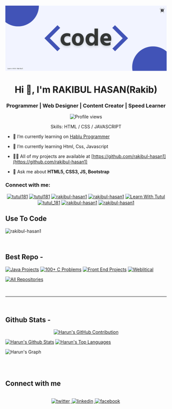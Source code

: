 ![I am rakibul-hasan1](Rakibul-Code.jpg)

<h1 align="center">Hi 👋, I'm RAKIBUL HASAN(Rakib)</h1>
<h3 align="center">Programmer | Web Designer | Content Creator | Speed Learner</h3>


<div align="center">

![Profile views](https://komarev.com/ghpvc/?username=rakibul-hasan1&color=red)

Skills: HTML / CSS / JAVASCRIPT

</div>

- 🔭 I’m currently learning on [Hablu Programmer](https://www.hablu-programmer.com/)

- 🌱 I’m currently learning Html, Css, Javascript

- 👨‍💻 All of my projects are available at [https://github.com/rakibul-hasan1](https://github.com/rakibul-hasan1)


- 💬 Ask me about **HTML5, CSS3, JS, Bootstrap**



<h3 align="left">Connect with me:</h3>

<p align="center">
<a href="#" target="blank"><img align="center" src="https://raw.githubusercontent.com/rahuldkjain/github-profile-readme-generator/master/src/images/icons/Social/facebook.svg" alt="tutul181" height="30" width="40" /></a>
<a href="#" target="blank"><img align="center" src="https://raw.githubusercontent.com/rahuldkjain/github-profile-readme-generator/master/src/images/icons/Social/twitter.svg" alt="tutul181" height="30" width="40" /></a>
<a href="#" target="blank"><img align="center" src="https://raw.githubusercontent.com/rahuldkjain/github-profile-readme-generator/master/src/images/icons/Social/linked-in-alt.svg" alt="rakibul-hasan1" height="30" width="40" /></a>
<a href="#" target="blank"><img align="center" src="https://raw.githubusercontent.com/rahuldkjain/github-profile-readme-generator/master/src/images/icons/Social/codepen.svg" alt="rakibul-hasan1" height="30" width="40" /></a>
<a href="#"><img align="center" src="https://raw.githubusercontent.com/rahuldkjain/github-profile-readme-generator/master/src/images/icons/Social/youtube.svg" alt="Learn With Tutul" height="30" width="40" /></a>
<a href="#"><img align="center" src="https://raw.githubusercontent.com/rahuldkjain/github-profile-readme-generator/master/src/images/icons/Social/instagram.svg" alt="tutul_181" height="30" width="40" /></a>
<a href="#"><img align="center" src="https://raw.githubusercontent.com/rahuldkjain/github-profile-readme-generator/master/src/images/icons/Social/dribbble.svg" alt="rakibul-hasan1" height="30" width="40" /></a>
<a href="#"><img align="center" src="https://raw.githubusercontent.com/rahuldkjain/github-profile-readme-generator/master/src/images/icons/Social/behance.svg" alt="rakibul-hasan1" height="30" width="40" /></a>
</p>

## Use To Code

![rakibul-hasan1](https://github.com/rakibul-hasan1)

<br/>

## Best Repo -

[![Java Projects](https://github-readme-stats.vercel.app/api/pin/?username=rakibul-hasan1&repo=Java-Project&border_color=7F3FBF&bg_color=0D1117&title_color=C9D1D9&text_color=8B949E&icon_color=7F3FBF)](https://github.com/rakibul-hasan1/Java-Project)
[![100+ C Problems](https://github-readme-stats.vercel.app/api/pin/?username=rakibul-hasan1&repo=100_plus_C_Problems&border_color=7F3FBF&bg_color=0D1117&title_color=C9D1D9&text_color=8B949E&icon_color=7F3FBF)](https://github.com/rakibul-hasan1/100_plus_C_Problems)
[![Front End Projects](https://github-readme-stats.vercel.app/api/pin/?username=rakibul-hasan1&repo=front_end_projects&border_color=7F3FBF&bg_color=0D1117&title_color=C9D1D9&text_color=8B949E&icon_color=7F3FBF)](https://github.com/rakibul-hasan1/front_end_projects)
[![Weblitical](https://github-readme-stats.vercel.app/api/pin/?username=rakibul-hasan1&repo=weblitical&border_color=7F3FBF&bg_color=0D1117&title_color=C9D1D9&text_color=8B949E&icon_color=7F3FBF)](https://github.com/rakibul-hasan1/weblitical)

<p align="left">
  <a href="https://github.com/rakibul-hasan1?tab=repositories" target="_blank"><img alt="All Repositories" title="All Repositories" src="https://img.shields.io/badge/-All%20Repos-2962FF?style=for-the-badge&logo=koding&logoColor=white"/></a>
</p>

<br/>
<hr/>
<br/>

## Github Stats -

<p align="center">
  <a href="https://github.com/rakibul-hasan1">
    <img src="https://github-profile-summary-cards.vercel.app/api/cards/profile-details?username=rakibul-hasan1&theme=radical" alt="Harun's GitHub Contribution"/>
  </a>
</p>

<a> 
    <a href="https://github.com/rakibul-hasan1"><img alt="Harun's Github Stats" src="https://denvercoder1-github-readme-stats.vercel.app/api?username=rakibul-hasan1&show_icons=true&count_private=true&theme=react&border_color=7F3FBF&bg_color=0D1117&title_color=F85D7F&icon_color=F8D866" height="192px" width="49.5%"/></a>
  <a href="https://github.com/rakibul-hasan1"><img alt="Harun's Top Languages" src="https://denvercoder1-github-readme-stats.vercel.app/api/top-langs/?username=rakibul-hasan1&langs_count=8&layout=compact&theme=react&border_color=7F3FBF&bg_color=0D1117&title_color=F85D7F&icon_color=F8D866" height="192px" width="49.5%"/></a>
  <br/>
</a>

![Harun's Graph](https://github-readme-activity-graph.vercel.app/graph?username=rakibul-hasan1&custom_title=Harun's%20GitHub%20Activity%20Graph&bg_color=0D1117&color=7F3FBF&line=7F3FBF&point=7F3FBF&area_color=FFFFFF&title_color=FFFFFF&area=true)

<br/>

<br/>

## Connect with me

<div align="center">
<br/>
<a href="https://twitter.com/tutul181" target="_blank">
<img src=https://img.shields.io/badge/twitter-%2300acee.svg?&style=for-the-badge&logo=twitter&logoColor=white alt=twitter style="margin-bottom: 5px; margin-right: 2px;" />
</a>
<a href="https://www.linkedin.com/in/rakibul-hasan1/" target="_blank">
<img src=https://img.shields.io/badge/linkedin-%231E77B5.svg?&style=for-the-badge&logo=linkedin&logoColor=white alt=linkedin style="margin-bottom: 5px; margin-right: 2px;" />
</a>
<a href="https://www.facebook.com/tutul181" target="_blank">
<img src=https://img.shields.io/badge/facebook-%232E87FB.svg?&style=for-the-badge&logo=facebook&logoColor=white alt=facebook style="margin-bottom: 5px; margin-right: 2px;" />
</a>  
</div>
